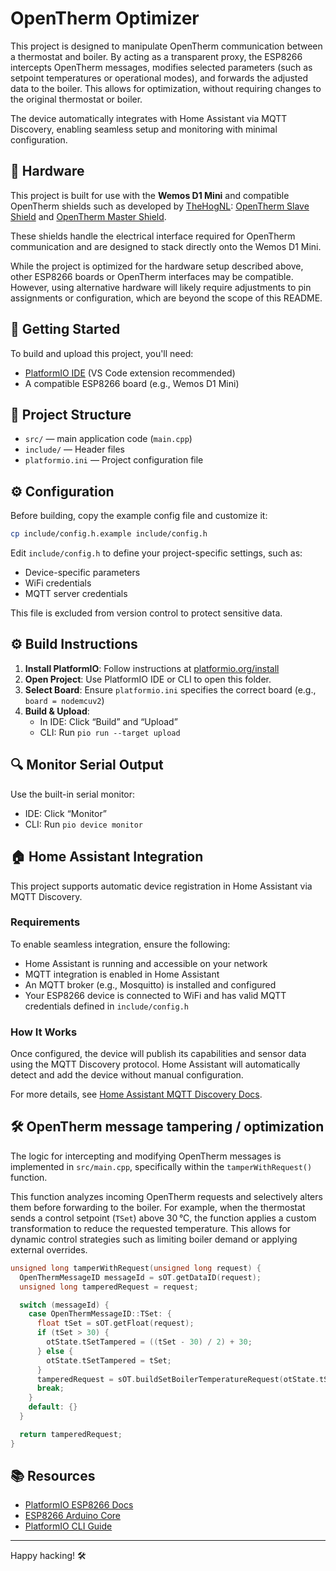 # OpenTherm Optimizer

This project is designed to manipulate OpenTherm communication between a thermostat and boiler. By acting as a transparent proxy, the ESP8266 intercepts OpenTherm messages, modifies selected parameters (such as setpoint temperatures or operational modes), and forwards the adjusted data to the boiler. This allows for optimization, without requiring changes to the original thermostat or boiler.

The device automatically integrates with Home Assistant via MQTT Discovery, enabling seamless setup and monitoring with minimal configuration.

## 🔩 Hardware

This project is built for use with the **Wemos D1 Mini** and compatible OpenTherm shields such as developed by [TheHogNL](https://www.tindie.com/stores/thehognl/): [OpenTherm Slave Shield](https://www.tindie.com/products/thehognl/opentherm-slave-shield-for-wemoslolin/) and [OpenTherm Master Shield](https://www.tindie.com/products/thehognl/opentherm-master-shield-for-wemoslolin/).

These shields handle the electrical interface required for OpenTherm communication and are designed to stack directly onto the Wemos D1 Mini.

While the project is optimized for the hardware setup described above, other ESP8266 boards or OpenTherm interfaces may be compatible. However, using alternative hardware will likely require adjustments to pin assignments or configuration, which are beyond the scope of this README.

## 🚀 Getting Started

To build and upload this project, you'll need:

- [PlatformIO IDE](https://platformio.org/install) (VS Code extension recommended)
- A compatible ESP8266 board (e.g., Wemos D1 Mini)

## 📁 Project Structure

- `src/` — main application code (`main.cpp`)
- `include/` — Header files
- `platformio.ini` — Project configuration file

## ⚙️ Configuration

Before building, copy the example config file and customize it:

```bash
cp include/config.h.example include/config.h
```

Edit `include/config.h` to define your project-specific settings, such as:
- Device-specific parameters
- WiFi credentials
- MQTT server credentials

This file is excluded from version control to protect sensitive data.

## ⚙️ Build Instructions

1. **Install PlatformIO**: Follow instructions at [platformio.org/install](https://platformio.org/install)
2. **Open Project**: Use PlatformIO IDE or CLI to open this folder.
3. **Select Board**: Ensure `platformio.ini` specifies the correct board (e.g., `board = nodemcuv2`)
4. **Build & Upload**:
   - In IDE: Click “Build” and “Upload”
   - CLI: Run `pio run --target upload`

## 🔍 Monitor Serial Output

Use the built-in serial monitor:
- IDE: Click “Monitor”
- CLI: Run `pio device monitor`

## 🏠 Home Assistant Integration

This project supports automatic device registration in Home Assistant via MQTT Discovery.

### Requirements

To enable seamless integration, ensure the following:

- Home Assistant is running and accessible on your network
- MQTT integration is enabled in Home Assistant
- An MQTT broker (e.g., Mosquitto) is installed and configured
- Your ESP8266 device is connected to WiFi and has valid MQTT credentials defined in `include/config.h`

### How It Works

Once configured, the device will publish its capabilities and sensor data using the MQTT Discovery protocol. Home Assistant will automatically detect and add the device without manual configuration.

For more details, see [Home Assistant MQTT Discovery Docs](https://www.home-assistant.io/docs/mqtt/discovery/).

## 🛠️ OpenTherm message tampering / optimization

The logic for intercepting and modifying OpenTherm messages is implemented in `src/main.cpp`, specifically within the `tamperWithRequest()` function.

This function analyzes incoming OpenTherm requests and selectively alters them before forwarding to the boiler. For example, when the thermostat sends a control setpoint (`TSet`) above 30 °C, the function applies a custom transformation to reduce the requested temperature. This allows for dynamic control strategies such as limiting boiler demand or applying external overrides.

```cpp
unsigned long tamperWithRequest(unsigned long request) {
  OpenThermMessageID messageId = sOT.getDataID(request);
  unsigned long tamperedRequest = request;

  switch (messageId) {
    case OpenThermMessageID::TSet: {
      float tSet = sOT.getFloat(request);
      if (tSet > 30) {
        otState.tSetTampered = ((tSet - 30) / 2) + 30;
      } else {
        otState.tSetTampered = tSet;
      }
      tamperedRequest = sOT.buildSetBoilerTemperatureRequest(otState.tSetTampered);
      break;
    }
    default: {}
  }

  return tamperedRequest;
}
```

## 📚 Resources

- [PlatformIO ESP8266 Docs](https://docs.platformio.org/en/latest/boards/espressif8266/index.html)
- [ESP8266 Arduino Core](https://github.com/esp8266/Arduino)
- [PlatformIO CLI Guide](https://docs.platformio.org/en/latest/core/index.html)

---

Happy hacking! 🛠️
